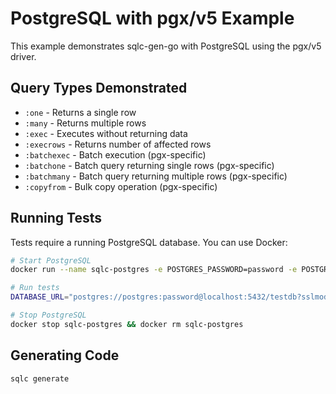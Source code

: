 # PostgreSQL with pgx/v5 Example

This example demonstrates sqlc-gen-go with PostgreSQL using the pgx/v5 driver.

## Query Types Demonstrated

- `:one` - Returns a single row
- `:many` - Returns multiple rows
- `:exec` - Executes without returning data
- `:execrows` - Returns number of affected rows
- `:batchexec` - Batch execution (pgx-specific)
- `:batchone` - Batch query returning single rows (pgx-specific)
- `:batchmany` - Batch query returning multiple rows (pgx-specific)
- `:copyfrom` - Bulk copy operation (pgx-specific)

## Running Tests

Tests require a running PostgreSQL database. You can use Docker:

```bash
# Start PostgreSQL
docker run --name sqlc-postgres -e POSTGRES_PASSWORD=password -e POSTGRES_DB=testdb -p 5432:5432 -d postgres:16

# Run tests
DATABASE_URL="postgres://postgres:password@localhost:5432/testdb?sslmode=disable" go test -v

# Stop PostgreSQL
docker stop sqlc-postgres && docker rm sqlc-postgres
```

## Generating Code

```bash
sqlc generate
```
